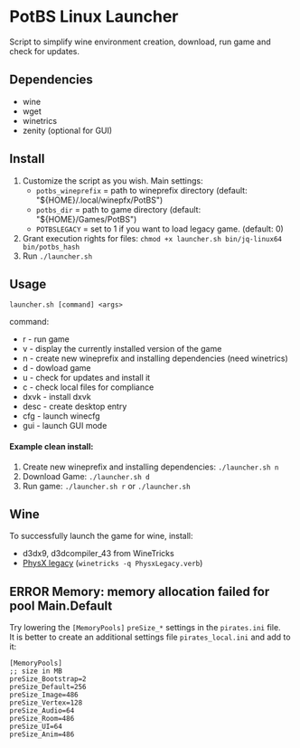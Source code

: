 # PotBS Linux Launcher
Script to simplify wine environment creation, download, run game and check for updates.

## Dependencies
 - wine
 - wget
 - winetrics
 - zenity (optional for GUI)

## Install
1. Customize the script as you wish.
    Main settings:
    * `potbs_wineprefix` = path to wineprefix directory (default: "${HOME}/.local/winepfx/PotBS")
    * `potbs_dir` = path to game directory (default: "${HOME}/Games/PotBS")
    * `POTBSLEGACY` = set to 1 if you want to load legacy game. (default: 0)
2. Grant execution rights for files: `chmod +x launcher.sh bin/jq-linux64 bin/potbs_hash`
3. Run `./launcher.sh`


## Usage
    launcher.sh [command] <args>
command:
 - r  - run game
 - v  - display the currently installed version of the game
 - n  - create new wineprefix and installing dependencies (need winetrics)
 - d  - dowload game
 - u  - check for updates and install it
 - c  - check local files for compliance
 - dxvk - install dxvk
 - desc - create desktop entry
 - cfg - launch winecfg
 - gui - launch GUI mode

#### Example clean install:
1. Create new wineprefix and installing dependencies: `./launcher.sh n`
2. Download Game: `./launcher.sh d`
3. Run game: `./launcher.sh r` or `./launcher.sh`

## Wine
To successfully launch the game for wine, install:
 - d3dx9, d3dcompiler_43 from WineTricks
 - [PhysX legacy](https://www.nvidia.com/en-us/drivers/physx/physx-9-13-0604-legacy-driver/) (`winetricks -q PhysxLegacy.verb`)

## ERROR Memory: memory allocation failed for pool Main.Default
Try lowering the `[MemoryPools]` `preSize_*` settings in the `pirates.ini` file.  
It is better to create an additional settings file `pirates_local.ini` and add to it:
```
[MemoryPools]
;; size in MB
preSize_Bootstrap=2
preSize_Default=256
preSize_Image=486
preSize_Vertex=128
preSize_Audio=64
preSize_Room=486
preSize_UI=64
preSize_Anim=486
```
